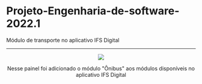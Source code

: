 # Projeto-Engenharia-de-software-2022.1
Módulo de transporte no aplicativo IFS Digital

- - -
<div align="center"; display="inline">
  <img src="https://github.com/leodayv/Projeto-Engenharia-de-software-2022.1/blob/main/Pain%C3%A9is/Painel%20-%201.png?raw=true"/>
  <p>Nesse painel foi adicionado o módulo "Ônibus" aos módulos disponíveis no aplicativo IFS Digital</p>
</div>
